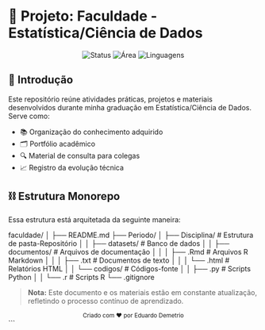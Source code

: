 # 📘 Projeto: Faculdade - Estatística/Ciência de Dados

<div align="center">
  <img src="https://img.shields.io/badge/Status-Em%20Desenvolvimento-yellow" alt="Status">
  <img src="https://img.shields.io/badge/Área-Estatística%20Computacional-blue" alt="Área">
  <img src="https://img.shields.io/badge/Linguagens-Python,R,SQL-success" alt="Linguagens">
</div>

## 🧭 Introdução

Este repositório reúne atividades práticas, projetos e materiais desenvolvidos durante minha graduação em Estatística/Ciência de Dados. Serve como:

- 📚 Organização do conhecimento adquirido
- 🗂️ Portfólio acadêmico
- 🔍 Material de consulta para colegas
- 📈 Registro da evolução técnica

## ⛓ Estrutura Monorepo

Essa estrutura está arquitetada da seguinte maneira:

faculdade/
│
├── README.md
├── Periodo/
│ ├── Disciplina/ # Estrutura de pasta-Repositório
│ │ ├── datasets/ # Banco de dados
│ │ ├── documentos/ # Arquivos de documentação
│ │ │ ├── .Rmd # Arquivos R Markdown
│ │ │ ├── .txt # Documentos de texto
│ │ │ └── .html # Relatórios HTML
│ │ └── codigos/ # Códigos-fonte
│ │ ├── .py # Scripts Python
│ │ └── .r # Scripts R
└── .gitignore


> **Nota:** Este documento e os materiais estão em constante atualização, refletindo o processo contínuo de aprendizado.

<div align="center"> <sub>Criado com ❤️ por Eduardo Demetrio</sub> </div> ```
